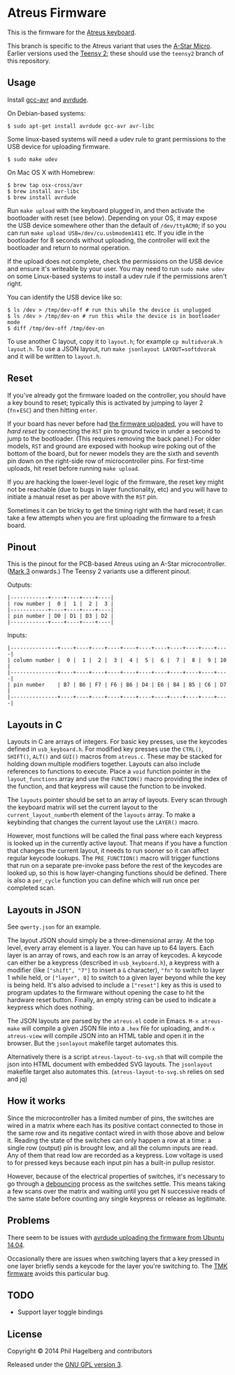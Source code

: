 # Atreus Firmware

This is the firmware for the [Atreus keyboard](https://github.com/technomancy/atreus).

This branch is specific to the Atreus variant that uses the
[A-Star Micro](http://www.pololu.com/product/3101). Earlier versions
used the [Teensy 2](http://pjrc.com/store/teensy.html); these should
use the `teensy2` branch of this repository.

## Usage

Install
[gcc-avr](http://www.nongnu.org/avr-libc/user-manual/install\_tools.html)
and [avrdude](http://www.nongnu.org/avrdude/).

On Debian-based systems:

    $ sudo apt-get install avrdude gcc-avr avr-libc

Some linux-based systems will need a udev rule to grant permissions to
the USB device for uploading firmware.

    $ sudo make udev

On Mac OS X with Homebrew:

    $ brew tap osx-cross/avr
    $ brew install avr-libc
    $ brew install avrdude

Run `make upload` with the keyboard plugged in, and then activate the
bootloader with reset (see below). Depending on your OS, it may expose
the USB device somewhere other than the default of `/dev/ttyACM0`; if
so you can run `make upload USB=/dev/cu.usbmodem1411` etc. If you idle
in the bootloader for 8 seconds without uploading, the controller will
exit the bootloader and return to normal operation.

If the upload does not complete, check the permissions on the USB
device and ensure it's writeable by your user. You may need to run
`sudo make udev` on some Linux-based systems to install a udev rule if
the permissions aren't right.

You can identify the USB device like so:

```
$ ls /dev > /tmp/dev-off # run this while the device is unplugged
$ ls /dev > /tmp/dev-on # run this while the device is in bootloader mode
$ diff /tmp/dev-off /tmp/dev-on
```

To use another C layout, copy it to `layout.h`; for example `cp
multidvorak.h layout.h`. To use a JSON layout, run `make jsonlayout
LAYOUT=softdvorak` and it will be written to `layout.h`.

## Reset

If you've already got the firmware loaded on the controller, you
should have a key bound to reset; typically this is activated by
jumping to layer 2 (`fn`+`ESC`) and then hitting `enter`.

If your board has never before had
[the firmware uploaded](http://www.pololu.com/docs/0J61/5.3), you will
have to *hard reset* by connecting the `RST` pin to ground twice in
under a second to jump to the bootloader. (This requires removing the
back panel.)  For older models, `RST` and ground are exposed with
hookup wire poking out of the bottom of the board, but for newer
models they are the sixth and seventh pin down on the right-side row
of microcontroller pins. For first-time uploads, hit reset before
running `make upload`.

If you are hacking the lower-level logic of the firmware, the reset
key might not be reachable (due to bugs in layer functionality, etc)
and you will have to initiate a manual reset as per above with the `RST` pin.

Sometimes it can be tricky to get the timing right with the hard
reset; it can take a few attempts when you are first uploading the
firmware to a fresh board.

## Pinout

This is the pinout for the PCB-based Atreus using an A-Star
microcontroller. ([Mark 3](https://github.com/technomancy/atreus/blob/master/changelog.md)
onwards.) The Teensy 2 variants use a different pinout.

Outputs:

    |------------+----+----+----+----|
    | row number |  0 |  1 |  2 |  3 |
    |------------+----+----+----+----|
    | pin number | D0 | D1 | D3 | D2 |
    |------------+----+----+----+----|

Inputs:

    |---------------+----+----+----+----+----+----+----+----+----+----+----|
    | column number |  0 |  1 |  2 |  3 |  4 |  5 |  6 |  7 |  8 |  9 | 10 |
    |---------------+----+----+----+----+----+----+----+----+----+----+----|
    | pin number    | B7 | B6 | F7 | F6 | B6 | D4 | E6 | B4 | B5 | C6 | D7 |
    |---------------+----+----+----+----+----+----+----+----+----+----+----|

## Layouts in C

Layouts in C are arrays of integers. For basic key presses, use the
keycodes defined in `usb_keyboard.h`. For modified key presses use the
`CTRL()`, `SHIFT()`, `ALT()` and `GUI()` macros from `atreus.c`. These
may be stacked for holding down multiple modifiers together. Layouts
can also include references to functions to execute. Place a `void`
function pointer in the `layout_functions` array and use the
`FUNCTION()` macro providing the index of the function, and that
keypress will cause the function to be invoked.

The `layouts` pointer should be set to an array of layouts. Every scan
through the keyboard matrix will set the current layout to the
`current_layout_number`th element of the `layouts` array. To make a
keybinding that changes the current layout use the `LAYER()` macro.

However, most functions will be called the final pass where each
keypress is looked up in the currently active layout. That means if
you have a function that changes the current layout, it needs to run
sooner so it can affect regular keycode lookups. The `PRE_FUNCTION()`
macro will trigger functions that run on a separate pre-invoke pass
before the rest of the keycodes are looked up, so this is how
layer-changing functions should be defined. There is also a
`per_cycle` function you can define which will run once per completed
scan.

## Layouts in JSON

See `qwerty.json` for an example.

The layout JSON should simply be a three-dimensional array. At the top
level, every array element is a layer. You can have up to 64
layers. Each layer is an array of rows, and each row is an array of
keycodes. A keycode can either be a keypress (described in
`usb_keyboard.h`), a keypress with a modifier (like `["shift", "7"]`
to insert a `&` character), `"fn"` to switch to layer 1 while held, or
`["layer", 0]` to switch to a given layer beyond while the key is
being held. It's also advised to include a `["reset"]` key as this is
used to program updates to the firmware without opening the case to
hit the hardware reset button. Finally, an empty string can be used to
indicate a keypress which does nothing.

The JSON layouts are parsed by the `atreus.el` code in Emacs. `M-x
atreus-make` will compile a given JSON file into a `.hex` file for
uploading, and `M-x atreus-view` will compile JSON into an HTML table
and open it in the browser. But the `jsonlayout` makefile target
automates this.

Alternatively there is a script `atreus-layout-to-svg.sh` that will
compile the json into HTML document with embedded SVG layouts. The
`jsonlayout` makefile target also automates this. 
(`atreus-layout-to-svg.sh` relies on sed and jq)

## How it works

Since the microcontroller has a limited number of pins, the switches
are wired in a matrix where each has its positive contact connected to
those in the same row and its negative contact wired in with those
above and below it. Reading the state of the switches can only happen
a row at a time: a single row (output) pin is brought low, and all the
column inputs are read. Any of them that read low are recorded as a
keypress. Low voltage is used to for pressed keys because each input
pin has a built-in pullup resistor.

However, because of the electrical properties of switches, it's
necessary to go through a
[debouncing](https://en.wikipedia.org/wiki/Switch#Contact_bounce)
process as the switches settle. This means taking a few scans over the
matrix and waiting until you get N successive reads of the same state
before counting any single keypress or release as legitimate.

## Problems

There seem to be issues with [avrdude uploading the firmware from Ubuntu 14.04](https://arduino.stackexchange.com/questions/1380/sketches-not-uploading-to-micro-from-ubuntu-14-04).

Occasionally there are issues when switching layers that a key pressed
in one layer briefly sends a keycode for the layer you're switching
to. The
[TMK firmware](https://github.com/technomancy/tmk_keyboard/tree/atreus)
avoids this particular bug.

## TODO

* Support layer toggle bindings

## License

Copyright © 2014 Phil Hagelberg and contributors

Released under the [GNU GPL version 3](https://www.gnu.org/licenses/gpl.html).
